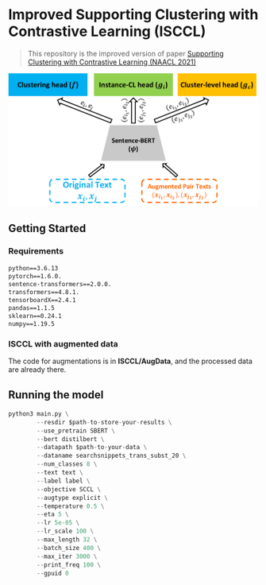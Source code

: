 # Improved Supporting Clustering with Contrastive Learning (ISCCL)

>  This repository is the improved version of paper [Supporting Clustering with Contrastive Learning (NAACL 2021)](https://aclanthology.org/2021.naacl-main.427.pdf)

<p align="center">
  
</p>

<p align="center">
  <img width="800" src="ISCCL_method.pdf">
</p>



## Getting Started

### Requirements
    python==3.6.13 
    pytorch==1.6.0. 
    sentence-transformers==2.0.0. 
    transformers==4.8.1. 
    tensorboardX==2.4.1
    pandas==1.1.5
    sklearn==0.24.1
    numpy==1.19.5


### ISCCL with augmented data

The code for augmentations is in **ISCCL/AugData**, and the processed data are already there.



## Running the model

```python
python3 main.py \
        --resdir $path-to-store-your-results \
        --use_pretrain SBERT \
        --bert distilbert \
        --datapath $path-to-your-data \
        --dataname searchsnippets_trans_subst_20 \
        --num_classes 8 \
        --text text \
        --label label \
        --objective SCCL \
        --augtype explicit \
        --temperature 0.5 \
        --eta 5 \
        --lr 5e-05 \
        --lr_scale 100 \
        --max_length 32 \
        --batch_size 400 \
        --max_iter 3000 \
        --print_freq 100 \
        --gpuid 0
```



